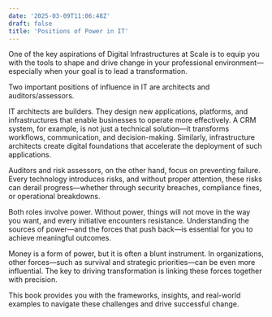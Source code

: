 ```yaml
---
date: '2025-03-09T11:06:48Z'
draft: false
title: 'Positions of Power in IT'
---
```

One of the key aspirations of Digital Infrastructures at Scale is to equip you with the tools to shape and drive change in your professional environment—especially when your goal is to lead a transformation.

Two important positions of influence in IT are architects and auditors/assessors.

IT architects are builders. They design new applications, platforms, and infrastructures that enable businesses to operate more effectively. A CRM system, for example, is not just a technical solution—it transforms workflows, communication, and decision-making. Similarly, infrastructure architects create digital foundations that accelerate the deployment of such applications.

Auditors and risk assessors, on the other hand, focus on preventing failure. Every technology introduces risks, and without proper attention, these risks can derail progress—whether through security breaches, compliance fines, or operational breakdowns.

Both roles involve power.
Without power, things will not move in the way you want, and every initiative encounters resistance. 
Understanding the sources of power—and the forces that push back—is essential for you to achieve meaningful outcomes.

Money is a form of power, but it is often a blunt instrument. In organizations, other forces—such as survival and strategic priorities—can be even more influential. The key to driving transformation is linking these forces together with precision.

This book provides you with the frameworks, insights, and real-world examples to navigate these challenges and drive successful change.
